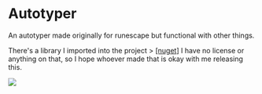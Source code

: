 # Autotyper
An autotyper made originally for runescape but functional with other things.


There's a library I imported into the project > [[nuget]](https://www.nuget.org/packages/MouseKeyboardActivityMonitor/4.0.5150.10665)
I have no license or anything on that, so I hope whoever made that is okay with me releasing this.

![](https://puu.sh/vfO3q/48a7faea8e.png)
